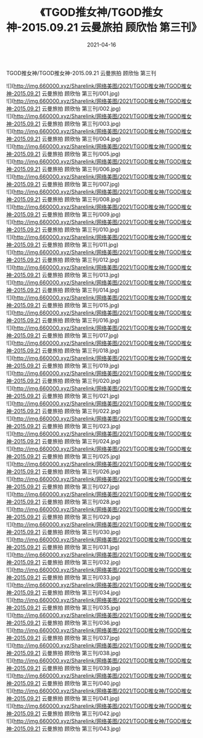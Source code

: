 ﻿---
layout: post
title:  《TGOD推女神/TGOD推女神-2015.09.21 云曼旅拍 顾欣怡 第三刊》
date:   2021-04-16
img: http://img.660000.xyz/Sharelink/网络美图/2021/TGOD推女神/TGOD推女神-2015.09.21 云曼旅拍 顾欣怡 第三刊/000.jpg
categories: [美女, 清纯, 唯美]
---

TGOD推女神/TGOD推女神-2015.09.21 云曼旅拍 顾欣怡 第三刊

 ![](http://img.660000.xyz/Sharelink/网络美图/2021/TGOD推女神/TGOD推女神-2015.09.21 云曼旅拍 顾欣怡 第三刊/001.jpg) <br>![](http://img.660000.xyz/Sharelink/网络美图/2021/TGOD推女神/TGOD推女神-2015.09.21 云曼旅拍 顾欣怡 第三刊/002.jpg) <br>![](http://img.660000.xyz/Sharelink/网络美图/2021/TGOD推女神/TGOD推女神-2015.09.21 云曼旅拍 顾欣怡 第三刊/003.jpg) <br>![](http://img.660000.xyz/Sharelink/网络美图/2021/TGOD推女神/TGOD推女神-2015.09.21 云曼旅拍 顾欣怡 第三刊/004.jpg) <br>![](http://img.660000.xyz/Sharelink/网络美图/2021/TGOD推女神/TGOD推女神-2015.09.21 云曼旅拍 顾欣怡 第三刊/005.jpg) <br>![](http://img.660000.xyz/Sharelink/网络美图/2021/TGOD推女神/TGOD推女神-2015.09.21 云曼旅拍 顾欣怡 第三刊/006.jpg) <br>![](http://img.660000.xyz/Sharelink/网络美图/2021/TGOD推女神/TGOD推女神-2015.09.21 云曼旅拍 顾欣怡 第三刊/007.jpg) <br>![](http://img.660000.xyz/Sharelink/网络美图/2021/TGOD推女神/TGOD推女神-2015.09.21 云曼旅拍 顾欣怡 第三刊/008.jpg) <br>![](http://img.660000.xyz/Sharelink/网络美图/2021/TGOD推女神/TGOD推女神-2015.09.21 云曼旅拍 顾欣怡 第三刊/009.jpg) <br>![](http://img.660000.xyz/Sharelink/网络美图/2021/TGOD推女神/TGOD推女神-2015.09.21 云曼旅拍 顾欣怡 第三刊/010.jpg) <br>![](http://img.660000.xyz/Sharelink/网络美图/2021/TGOD推女神/TGOD推女神-2015.09.21 云曼旅拍 顾欣怡 第三刊/011.jpg) <br>![](http://img.660000.xyz/Sharelink/网络美图/2021/TGOD推女神/TGOD推女神-2015.09.21 云曼旅拍 顾欣怡 第三刊/012.jpg) <br>![](http://img.660000.xyz/Sharelink/网络美图/2021/TGOD推女神/TGOD推女神-2015.09.21 云曼旅拍 顾欣怡 第三刊/013.jpg) <br>![](http://img.660000.xyz/Sharelink/网络美图/2021/TGOD推女神/TGOD推女神-2015.09.21 云曼旅拍 顾欣怡 第三刊/014.jpg) <br>![](http://img.660000.xyz/Sharelink/网络美图/2021/TGOD推女神/TGOD推女神-2015.09.21 云曼旅拍 顾欣怡 第三刊/015.jpg) <br>![](http://img.660000.xyz/Sharelink/网络美图/2021/TGOD推女神/TGOD推女神-2015.09.21 云曼旅拍 顾欣怡 第三刊/016.jpg) <br>![](http://img.660000.xyz/Sharelink/网络美图/2021/TGOD推女神/TGOD推女神-2015.09.21 云曼旅拍 顾欣怡 第三刊/017.jpg) <br>![](http://img.660000.xyz/Sharelink/网络美图/2021/TGOD推女神/TGOD推女神-2015.09.21 云曼旅拍 顾欣怡 第三刊/018.jpg) <br>![](http://img.660000.xyz/Sharelink/网络美图/2021/TGOD推女神/TGOD推女神-2015.09.21 云曼旅拍 顾欣怡 第三刊/019.jpg) <br>![](http://img.660000.xyz/Sharelink/网络美图/2021/TGOD推女神/TGOD推女神-2015.09.21 云曼旅拍 顾欣怡 第三刊/020.jpg) <br>![](http://img.660000.xyz/Sharelink/网络美图/2021/TGOD推女神/TGOD推女神-2015.09.21 云曼旅拍 顾欣怡 第三刊/021.jpg) <br>![](http://img.660000.xyz/Sharelink/网络美图/2021/TGOD推女神/TGOD推女神-2015.09.21 云曼旅拍 顾欣怡 第三刊/022.jpg) <br>![](http://img.660000.xyz/Sharelink/网络美图/2021/TGOD推女神/TGOD推女神-2015.09.21 云曼旅拍 顾欣怡 第三刊/023.jpg) <br>![](http://img.660000.xyz/Sharelink/网络美图/2021/TGOD推女神/TGOD推女神-2015.09.21 云曼旅拍 顾欣怡 第三刊/024.jpg) <br>![](http://img.660000.xyz/Sharelink/网络美图/2021/TGOD推女神/TGOD推女神-2015.09.21 云曼旅拍 顾欣怡 第三刊/025.jpg) <br>![](http://img.660000.xyz/Sharelink/网络美图/2021/TGOD推女神/TGOD推女神-2015.09.21 云曼旅拍 顾欣怡 第三刊/026.jpg) <br>![](http://img.660000.xyz/Sharelink/网络美图/2021/TGOD推女神/TGOD推女神-2015.09.21 云曼旅拍 顾欣怡 第三刊/027.jpg) <br>![](http://img.660000.xyz/Sharelink/网络美图/2021/TGOD推女神/TGOD推女神-2015.09.21 云曼旅拍 顾欣怡 第三刊/028.jpg) <br>![](http://img.660000.xyz/Sharelink/网络美图/2021/TGOD推女神/TGOD推女神-2015.09.21 云曼旅拍 顾欣怡 第三刊/029.jpg) <br>![](http://img.660000.xyz/Sharelink/网络美图/2021/TGOD推女神/TGOD推女神-2015.09.21 云曼旅拍 顾欣怡 第三刊/030.jpg) <br>![](http://img.660000.xyz/Sharelink/网络美图/2021/TGOD推女神/TGOD推女神-2015.09.21 云曼旅拍 顾欣怡 第三刊/031.jpg) <br>![](http://img.660000.xyz/Sharelink/网络美图/2021/TGOD推女神/TGOD推女神-2015.09.21 云曼旅拍 顾欣怡 第三刊/032.jpg) <br>![](http://img.660000.xyz/Sharelink/网络美图/2021/TGOD推女神/TGOD推女神-2015.09.21 云曼旅拍 顾欣怡 第三刊/033.jpg) <br>![](http://img.660000.xyz/Sharelink/网络美图/2021/TGOD推女神/TGOD推女神-2015.09.21 云曼旅拍 顾欣怡 第三刊/034.jpg) <br>![](http://img.660000.xyz/Sharelink/网络美图/2021/TGOD推女神/TGOD推女神-2015.09.21 云曼旅拍 顾欣怡 第三刊/035.jpg) <br>![](http://img.660000.xyz/Sharelink/网络美图/2021/TGOD推女神/TGOD推女神-2015.09.21 云曼旅拍 顾欣怡 第三刊/036.jpg) <br>![](http://img.660000.xyz/Sharelink/网络美图/2021/TGOD推女神/TGOD推女神-2015.09.21 云曼旅拍 顾欣怡 第三刊/037.jpg) <br>![](http://img.660000.xyz/Sharelink/网络美图/2021/TGOD推女神/TGOD推女神-2015.09.21 云曼旅拍 顾欣怡 第三刊/038.jpg) <br>![](http://img.660000.xyz/Sharelink/网络美图/2021/TGOD推女神/TGOD推女神-2015.09.21 云曼旅拍 顾欣怡 第三刊/039.jpg) <br>![](http://img.660000.xyz/Sharelink/网络美图/2021/TGOD推女神/TGOD推女神-2015.09.21 云曼旅拍 顾欣怡 第三刊/040.jpg) <br>![](http://img.660000.xyz/Sharelink/网络美图/2021/TGOD推女神/TGOD推女神-2015.09.21 云曼旅拍 顾欣怡 第三刊/041.jpg) <br>![](http://img.660000.xyz/Sharelink/网络美图/2021/TGOD推女神/TGOD推女神-2015.09.21 云曼旅拍 顾欣怡 第三刊/042.jpg) <br>![](http://img.660000.xyz/Sharelink/网络美图/2021/TGOD推女神/TGOD推女神-2015.09.21 云曼旅拍 顾欣怡 第三刊/043.jpg) <br>